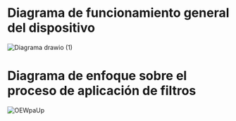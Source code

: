 # Diagrama de funcionamiento general del dispositivo
![Diagrama drawio (1)](https://user-images.githubusercontent.com/84419673/177070889-e2455d9b-5bda-4249-bf62-c6974d1bd083.png)

# Diagrama de enfoque sobre el proceso de aplicación de filtros

![OEWpaUp](https://user-images.githubusercontent.com/56287760/177221893-4b68615a-3e79-4cae-a35b-4994c9fddd31.png)
